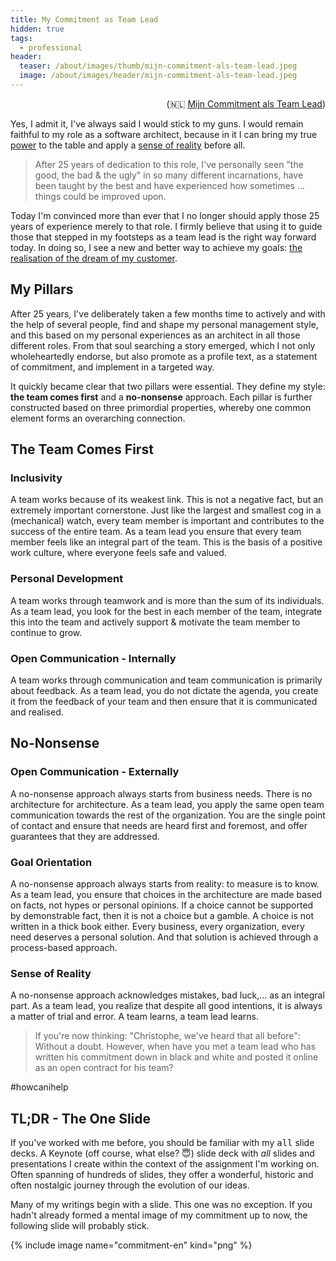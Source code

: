 ```yaml
---
title: My Commitment as Team Lead
hidden: true
tags:
  - professional
header:
  teaser: /about/images/thumb/mijn-commitment-als-team-lead.jpeg
  image: /about/images/header/mijn-commitment-als-team-lead.jpeg
---
```


<p style="text-align:right">(🇳🇱 <a href="Mijn-Commitment-als-Team-Lead">Mijn Commitment als Team Lead</a>)</p>

Yes, I admit it, I've always said I would stick to my guns. I would remain faithful to my role as a software architect, because in it I can bring my true [power](Problem-Seeker) to the table and apply a [sense of reality](50-Shades-of-Ceremony) before all.

> After 25 years of dedication to this role, I've personally seen "the good, the bad & the ugly" in so many different incarnations, have been taught by the best and have experienced how sometimes ... things could be improved upon.

Today I'm convinced more than ever that I no longer should apply those 25 years of experience merely to that role. I firmly believe that using it to guide those that stepped in my footsteps as a team lead is the right way forward today. In doing so, I see a new and better way to achieve my goals: [the realisation of the dream of my customer](I-Enterprise-Architect).

## My Pillars

After 25 years, I've deliberately taken a few months time to actively and with the help of several people, find and shape my personal management style, and this based on my personal experiences as an architect in all those different roles. From that soul searching a story emerged, which I not only wholeheartedly endorse, but also promote as a profile text, as a statement of commitment, and implement in a targeted way.

It quickly became clear that two pillars were essential. They define my style: **the team comes first** and a **no-nonsense** approach. Each pillar is further constructed based on three primordial properties, whereby one common element forms an overarching connection.

## The Team Comes First

### Inclusivity

A team works because of its weakest link. This is not a negative fact, but an extremely important cornerstone. Just like the largest and smallest cog in a (mechanical) watch, every team member is important and contributes to the success of the entire team. As a team lead you ensure that every team member feels like an integral part of the team. This is the basis of a positive work culture, where everyone feels safe and valued.

### Personal Development

A team works through teamwork and is more than the sum of its individuals. As a team lead, you look for the best in each member of the team, integrate this into the team and actively support & motivate the team member to continue to grow.

### Open Communication - Internally

A team works through communication and team communication is primarily about feedback. As a team lead, you do not dictate the agenda, you create it from the feedback of your team and then ensure that it is communicated and realised.

## No-Nonsense

### Open Communication - Externally

A no-nonsense approach always starts from business needs. There is no architecture for architecture. As a team lead, you apply the same open team communication towards the rest of the organization. You are the single point of contact and ensure that needs are heard first and foremost, and offer guarantees that they are addressed.

### Goal Orientation

A no-nonsense approach always starts from reality: to measure is to know. As a team lead, you ensure that choices in the architecture are made based on facts, not hypes or personal opinions. If a choice cannot be supported by demonstrable fact, then it is not a choice but a gamble. A choice is not written in a thick book either. Every business, every organization, every need deserves a personal solution. And that solution is achieved through a process-based approach.

### Sense of Reality

A no-nonsense approach acknowledges mistakes, bad luck,... as an integral part. As a team lead, you realize that despite all good intentions, it is always a matter of trial and error. A team learns, a team lead learns.

> If you're now thinking: "Christophe, we've heard that all before": Without a doubt. However, when have you met a team lead who has written his commitment down in black and white and posted it online as an open contract for his team?

&#35;howcanihelp

## TL;DR - The One Slide

If you've worked with me before, you should be familiar with my <tt>all</tt> slide decks. A Keynote (off course, what else? 😇) slide deck with _all_ slides and presentations I create within the context of the assignment I'm working on. Often spanning of hundreds of slides, they offer a wonderful, historic and often nostalgic journey through the evolution of our ideas.

Many of my writings begin with a slide. This one was no exception. If you hadn't already formed a mental image of my commitment up to now, the following slide will probably stick.

{% include image name="commitment-en" kind="png" %}
